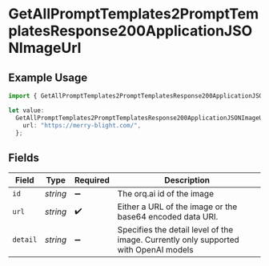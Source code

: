 # GetAllPromptTemplates2PromptTemplatesResponse200ApplicationJSONImageUrl

## Example Usage

```typescript
import { GetAllPromptTemplates2PromptTemplatesResponse200ApplicationJSONImageUrl } from "orq-poc-typescript-multi-env-version/models/operations";

let value:
  GetAllPromptTemplates2PromptTemplatesResponse200ApplicationJSONImageUrl = {
    url: "https://merry-blight.com/",
  };
```

## Fields

| Field                                                                                | Type                                                                                 | Required                                                                             | Description                                                                          |
| ------------------------------------------------------------------------------------ | ------------------------------------------------------------------------------------ | ------------------------------------------------------------------------------------ | ------------------------------------------------------------------------------------ |
| `id`                                                                                 | *string*                                                                             | :heavy_minus_sign:                                                                   | The orq.ai id of the image                                                           |
| `url`                                                                                | *string*                                                                             | :heavy_check_mark:                                                                   | Either a URL of the image or the base64 encoded data URI.                            |
| `detail`                                                                             | *string*                                                                             | :heavy_minus_sign:                                                                   | Specifies the detail level of the image. Currently only supported with OpenAI models |